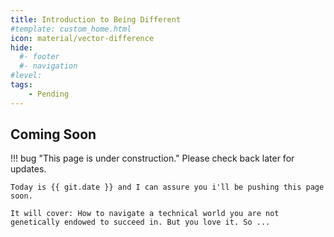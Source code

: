 ```yaml
---
title: Introduction to Being Different
#template: custom_home.html 
icon: material/vector-difference
hide:
  #- footer
  #- navigation
#level:
tags:
    - Pending
---
```


## Coming Soon

!!! bug "This page is under construction." 
    Please check back later for updates.

    Today is {{ git.date }} and I can assure you i'll be pushing this page soon. 

    It will cover: How to navigate a technical world you are not genetically endowed to succeed in. But you love it. So ... 